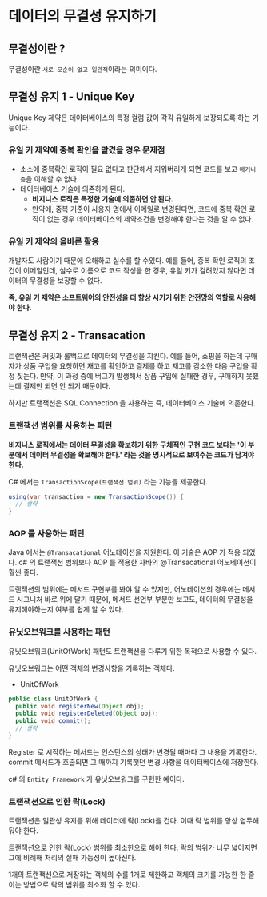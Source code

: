 # 데이터의 무결성 유지하기

## 무결성이란 ?

무결성이란 `서로 모순이 없고 일관적`이라는 의미이다. 

## 무결성 유지 1 - Unique Key

Unique Key 제약은 데이터베이스의 특정 컬럼 값이 각각 유일하게 보장되도록 하는 기능이다.

### 유일 키 제약에 중복 확인을 맡겼을 경우 문제점

- 소스에 중복확인 로직이 필요 없다고 판단해서 지워버리게 되면 코드를 보고 `매커니즘`을 이해할 수 없다.
- 데이터베이스 기술에 의존하게 된다.
  - __비지니스 로직은 특정한 기술에 의존하면 안 된다.__
  - 만약에, 중복 기준이 사용자 명에서 이메일로 변경된다면, 코드에 중복 확인 로직이 없는 경우 데이터베이스의 제약조건을 변경해야 한다는 것을 알 수 없다.

### 유일 키 제약의 올바른 활용

개발자도 사람이기 때문에 오해하고 실수를 할 수있다. 예를 들어, 중복 확인 로직의 조건이 이메일인데, 실수로 이름으로 코드 작성을 한 경우, 유일 키가 걸려있지 않다면
데이터의 무결성을 보장할 수 없다.

__즉, 유일 키 제약은 소프트웨어의 안전성을 더 향상 시키기 위한 안전망의 역할로 사용해야 한다.__

## 무결성 유지 2 - Transacation

트랜잭션은 커밋과 롤백으로 데이터의 무결성을 지킨다. 예를 들어, 쇼핑을 하는데 구매자가 상품 구입을 요청하면 재고를 확인하고 결제를 하고 재고를 감소한 다음 구입을 확정 짓는다.
만약, 이 과정 중에 버그가 발생해서 상품 구입에 실패한 경우, 구매하지 못했는데 결제만 되면 안 되기 때문이다.

하지만 트랜잭션은 SQL Connection 을 사용하는 즉, 데이터베이스 기술에 의존한다.

### 트랜잭션 범위를 사용하는 패턴

__비지니스 로직에서는 데이터 무결성을 확보하기 위한 구체적인 구현 코드 보다는 '이 부분에서 데이터 무결성을 확보해야 한다.' 라는 것을 명시적으로 보여주는 코드가 담겨야 한다.__

C# 에서는 `TransactionScope(트랜잭션 범위)` 라는 기능을 제공한다.

```java
using(var transaction = new TransactionScope()) {
  // 생략
}
```
### AOP 를 사용하는 패턴

Java 에서는 `@Transacational` 어노테이션을 지원한다. 이 기술은 AOP 가 적용 되었다. c# 의 트랜잭션 범위보다 AOP 를 적용한 자바의 @Transacational 어노테이션이 훨씬 좋다.

트랜잭션의 범위에는 메서드 구현부를 봐야 알 수 있지만, 어노테이션의 경우에는 메서드 시그니처 바로 위에 달기 때문에, 메서드 선언부 부분만 보고도, 데이터의 무결성을 유지해야하는지 여부를 쉽게 알 수 있다.

### 유닛오브워크를 사용하는 패턴

유닛오브워크(UnitOfWork) 패턴도 트랜잭션을 다루기 위한 목적으로 사용할 수 있다.

유닛오브워크는 어떤 객체의 변경사항을 기록하는 객체다.

- UnitOfWork

```java
public class UnitOfWork {
  public void registerNew(Object obj);
  public void registerDeleted(Object obj);
  public void commit();
  // 생략
}
```

Register 로 시작하는 메서드는 인스턴스의 상태가 변경될 때마다 그 내용을 기록한다. commit 메서드가 호출되면 그 때까지 기록햇던 변경 사항을 데이터베이스에 저장한다.

c# 의 `Entity Framework` 가 유닛오브워크를 구현한 예이다.

### 트랜잭션으로 인한 락(Lock)

트랜잭션은 일관성 유지를 위해 데이터에 락(Lock)을 건다. 이때 락 범위를 항상 염두해 둬야 한다.

트랜잭션으로 인한 락(Lock) 범위를 최소한으로 해야 한다. 락의 범위가 너무 넓어지면 그에 비례해 처리의 실패 가능성이 높아진다.

1개의 트랜잭션으로 저장하는 객체의 수를 1개로 제한하고 객체의 크기를 가능한 한 줄이는 방법으로 락의 범위를 최소화 할 수 있다.
